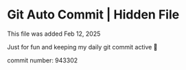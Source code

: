# Git Auto Commit | Hidden File

This file was added Feb 12, 2025

Just for fun and keeping my daily git commit active 🤪

commit number: 943302
